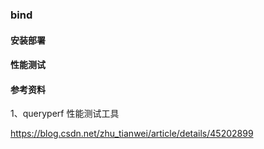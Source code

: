 ### bind 

#### 安装部署


#### 性能测试



#### 参考资料
1、queryperf 性能测试工具

https://blog.csdn.net/zhu_tianwei/article/details/45202899